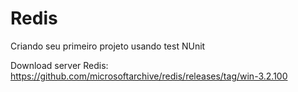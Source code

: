 # Redis
Criando seu primeiro projeto usando test NUnit


Download server Redis: https://github.com/microsoftarchive/redis/releases/tag/win-3.2.100
